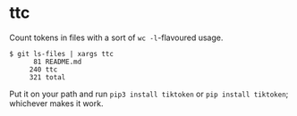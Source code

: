 # ttc

Count tokens in files with a sort of `wc -l`-flavoured usage.

```
$ git ls-files | xargs ttc
      81 README.md
     240 ttc
     321 total
```

Put it on your path and run `pip3 install tiktoken` or `pip install tiktoken`;
whichever makes it work.
